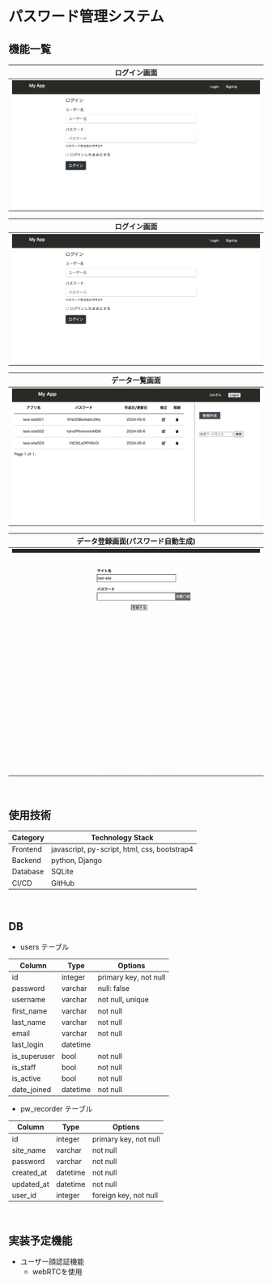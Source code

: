 # パスワード管理システム

## 機能一覧
| ログイン画面 |
| ---- |
| ![ログイン画面](/docs/login.png) |

| ログイン画面 |
| ---- |
| ![ログイン画面](/docs/login.png) |

| データ一覧画面 |
| ---- |
| ![データ一覧画面](/docs/data-list.png) |

| データ登録画面(パスワード自動生成) |
| ---- |
| ![データ登録画面(パスワード自動生成)](/docs/autocreatepass.gif) |

<br />

## 使用技術

| Category          | Technology Stack                                     |
| ----------------- | --------------------------------------------------   |
| Frontend          | javascript, py-script, html, css, bootstrap4         |
| Backend           | python, Django                                       |
| Database          | SQLite                                               |
| CI/CD             | GitHub                                               |

<br />

## DB

* users テーブル

| Column       | Type     | Options               |
| -------------| ---------| ----------------------|
| id           | integer  | primary key, not null |
| password     | varchar  | null: false           |
| username     | varchar  | not null, unique      |
| first_name   | varchar  | not null              |
| last_name    | varchar  | not null              |
| email        | varchar  | not null              |
| last_login   | datetime |                       |
| is_superuser | bool     | not null              |
| is_staff     | bool     | not null              |
| is_active    | bool     | not null              |
| date_joined  | datetime | not null              |


* pw_recorder テーブル

| Column     | Type     | Options               |
| -----------| ---------| ----------------------|
| id         | integer  | primary key, not null |
| site_name  | varchar  | not null              |
| password   | varchar  | not null              |
| created_at | datetime | not null              |
| updated_at | datetime | not null              |
| user_id    | integer  | foreign key, not null |

<br />

## 実装予定機能

* ユーザー顔認証機能
    * webRTCを使用